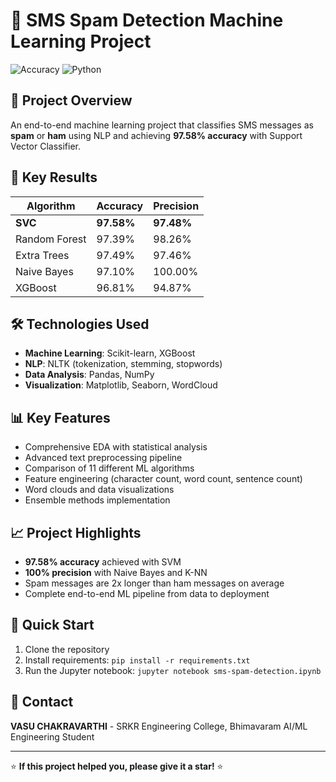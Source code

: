# 📱 SMS Spam Detection Machine Learning Project

![Accuracy](https://img.shields.io/badge/Best%20Accuracy-97.58%25-green.svg)
![Python](https://img.shields.io/badge/Python-3.8+-blue.svg)

## 🎯 Project Overview
An end-to-end machine learning project that classifies SMS messages as **spam** or **ham** using NLP and achieving **97.58% accuracy** with Support Vector Classifier.

## 🚀 Key Results
| Algorithm | Accuracy | Precision |
|-----------|----------|-----------|
| **SVC** | **97.58%** | **97.48%** |
| Random Forest | 97.39% | 98.26% |
| Extra Trees | 97.49% | 97.46% |
| Naive Bayes | 97.10% | 100.00% |
| XGBoost | 96.81% | 94.87% |

## 🛠️ Technologies Used
- **Machine Learning**: Scikit-learn, XGBoost
- **NLP**: NLTK (tokenization, stemming, stopwords)
- **Data Analysis**: Pandas, NumPy
- **Visualization**: Matplotlib, Seaborn, WordCloud

## 📊 Key Features
- Comprehensive EDA with statistical analysis
- Advanced text preprocessing pipeline
- Comparison of 11 different ML algorithms
- Feature engineering (character count, word count, sentence count)
- Word clouds and data visualizations
- Ensemble methods implementation

## 📈 Project Highlights
- **97.58% accuracy** achieved with SVM
- **100% precision** with Naive Bayes and K-NN
- Spam messages are 2x longer than ham messages on average
- Complete end-to-end ML pipeline from data to deployment

## 🚀 Quick Start
1. Clone the repository
2. Install requirements: `pip install -r requirements.txt`
3. Run the Jupyter notebook: `jupyter notebook sms-spam-detection.ipynb`

## 📧 Contact
**VASU CHAKRAVARTHI** - SRKR Engineering College, Bhimavaram
AI/ML Engineering Student

---
⭐ **If this project helped you, please give it a star!** ⭐

